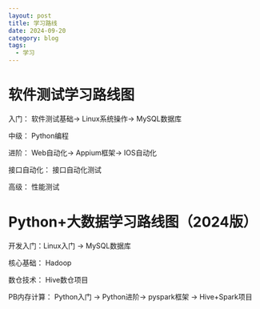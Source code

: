 ```yaml
---
layout: post
title: 学习路线
date: 2024-09-20
category: blog
tags:
  - 学习
---
```




# 软件测试学习路线图

入门： 软件测试基础→ Linux系统操作→ MySQL数据库

中级： Python编程 

进阶： Web自动化→ Appium框架→ IOS自动化

接口自动化： 接口自动化测试  

高级： 性能测试   


# Python+大数据学习路线图（2024版）


开发入门：Linux入门 → MySQL数据库

核心基础： Hadoop 

数仓技术： Hive数仓项目 

PB内存计算： Python入门 → Python进阶→ pyspark框架 → Hive+Spark项目  

